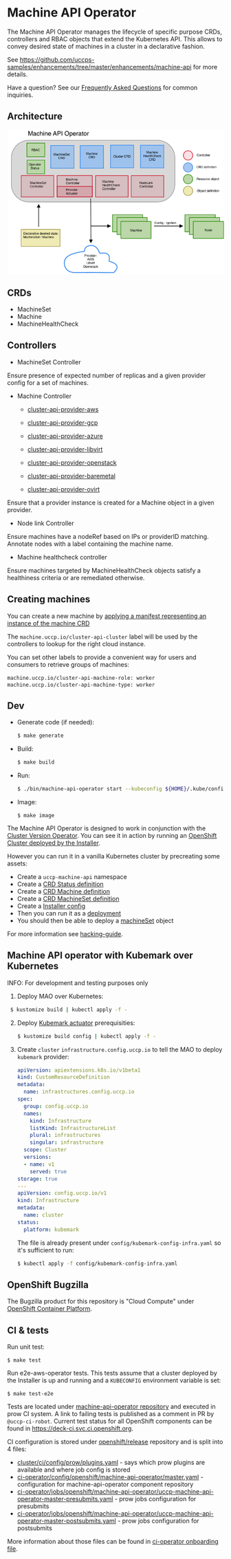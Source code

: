 # Machine API Operator

The Machine API Operator manages the lifecycle of specific purpose CRDs, controllers and RBAC objects that extend the Kubernetes API.
This allows to convey desired state of machines in a cluster in a declarative fashion.

See https://github.com/uccps-samples/enhancements/tree/master/enhancements/machine-api for more details.

Have a question? See our [Frequently Asked Questions](FAQ.md) for common inquiries.

## Architecture

![Machine API Operator overview](machine-api-operator.png)

## CRDs

- MachineSet
- Machine
- MachineHealthCheck

## Controllers

- MachineSet Controller

Ensure presence of expected number of replicas and a given provider config for a set of machines.

- Machine Controller

  - [cluster-api-provider-aws](https://github.com/uccps-samples/cluster-api-provider-aws)

  - [cluster-api-provider-gcp](https://github.com/uccps-samples/cluster-api-provider-gcp)

  - [cluster-api-provider-azure](https://github.com/uccps-samples/cluster-api-provider-azure)

  - [cluster-api-provider-libvirt](https://github.com/uccps-samples/cluster-api-provider-libvirt)

  - [cluster-api-provider-openstack](https://github.com/uccps-samples/cluster-api-provider-openstack)

  - [cluster-api-provider-baremetal](https://github.com/uccps-samples/cluster-api-provider-baremetal)

  - [cluster-api-provider-ovirt](https://github.com/uccps-samples/cluster-api-provider-ovirt)

Ensure that a provider instance is created for a Machine object in a given provider.

- Node link Controller

Ensure machines have a nodeRef based on IPs or providerID matching.
Annotate nodes with a label containing the machine name.


- Machine healthcheck controller

Ensure machines targeted by MachineHealthCheck objects satisfy a healthiness criteria or are remediated otherwise.

## Creating machines

You can create a new machine by [applying a manifest representing an instance of the machine CRD](docs/examples/machine.yaml)

The `machine.uccp.io/cluster-api-cluster` label will be used by the controllers to lookup for the right cloud instance.

You can set other labels to provide a convenient way for users and consumers to retrieve groups of machines:
```
machine.uccp.io/cluster-api-machine-role: worker
machine.uccp.io/cluster-api-machine-type: worker
```

## Dev

- Generate code (if needed):

  ```sh
  $ make generate
  ```

- Build:

  ```sh
  $ make build
  ```

- Run:

  ```sh
  $ ./bin/machine-api-operator start --kubeconfig ${HOME}/.kube/config --images-json=pkg/operator/fixtures/images.json
  ```

- Image:

  ```
  $ make image
  ```

The Machine API Operator is designed to work in conjunction with the [Cluster Version Operator](https://github.com/uccps-samples/cluster-version-operator).
You can see it in action by running an [OpenShift Cluster deployed by the Installer](https://github.com/uccps-samples/installer).

However you can run it in a vanilla Kubernetes cluster by precreating some assets:

- Create a `uccp-machine-api` namespace
- Create a [CRD Status definition](config/0000_00_cluster-version-operator_01_clusteroperator.crd.yaml)
- Create a [CRD Machine definition](install/0000_30_machine-api-operator_02_machine.crd.yaml)
- Create a [CRD MachineSet definition](install/0000_30_machine-api-operator_03_machineset.crd.yaml)
- Create a [Installer config](config/kubemark-config-infra.yaml)
- Then you can run it as a [deployment](install/0000_30_machine-api-operator_11_deployment.yaml)
- You should then be able to deploy a [machineSet](config/machineset.yaml) object

For more information see [hacking-guide](docs/dev/hacking-guide.md).

## Machine API operator with Kubemark over Kubernetes

INFO: For development and testing purposes only

1. Deploy MAO over Kubernetes:
  ```sh
   $ kustomize build | kubectl apply -f -
   ```

2. Deploy [Kubemark actuator](https://github.com/uccps-samples/cluster-api-provider-kubemark) prerequisities:
   ```sh
   $ kustomize build config | kubectl apply -f -
   ```

3. Create `cluster` `infrastructure.config.uccp.io` to tell the MAO to deploy `kubemark` provider:
   ```yaml
   apiVersion: apiextensions.k8s.io/v1beta1
   kind: CustomResourceDefinition
   metadata:
     name: infrastructures.config.uccp.io
   spec:
     group: config.uccp.io
     names:
       kind: Infrastructure
       listKind: InfrastructureList
       plural: infrastructures
       singular: infrastructure
     scope: Cluster
     versions:
     - name: v1
       served: true
   storage: true
   ---
   apiVersion: config.uccp.io/v1
   kind: Infrastructure
   metadata:
     name: cluster
   status:
     platform: kubemark
   ```

   The file is already present under `config/kubemark-config-infra.yaml` so it's sufficient to run:
   ```sh
   $ kubectl apply -f config/kubemark-config-infra.yaml
   ```

## OpenShift Bugzilla

The Bugzilla product for this repository is "Cloud Compute" under [OpenShift Container Platform](https://bugzilla.redhat.com/enter_bug.cgi?product=OpenShift%20Container%20Platform).

## CI & tests

Run unit test:

```
$ make test
```

Run e2e-aws-operator tests. This tests assume that a cluster deployed by the Installer is up and running and a ```KUBECONFIG``` environment variable is set:

```
$ make test-e2e
```

Tests are located under [machine-api-operator repository][1] and executed in prow CI system. A link to failing tests is published as a comment in PR by `@uccp-ci-robot`. Current test status for all OpenShift components can be found in https://deck-ci.svc.ci.openshift.org.

CI configuration is stored under [openshift/release][2] repository and is split into 4 files:
  - [cluster/ci/config/prow/plugins.yaml][3] - says which prow plugins are available and where job config is stored
  - [ci-operator/config/openshift/machine-api-operator/master.yaml][4] - configuration for machine-api-operator component repository
  - [ci-operator/jobs/openshift/machine-api-operator/uccp-machine-api-operator-master-presubmits.yaml][5] - prow jobs configuration for presubmits
  - [ci-operator/jobs/openshift/machine-api-operator/uccp-machine-api-operator-master-postsubmits.yaml][6] - prow jobs configuration for postsubmits

More information about those files can be found in [ci-operator onboarding file][7].

[1]: https://github.com/uccps-samples/machine-api-operator
[2]: https://github.com/uccps-samples/release
[3]: https://github.com/uccps-samples/release/blob/master/cluster/ci/config/prow/plugins.yaml
[4]: https://github.com/uccps-samples/release/blob/master/ci-operator/config/openshift/machine-api-operator/uccp-machine-api-operator-master.yaml
[5]: https://github.com/uccps-samples/release/blob/master/ci-operator/jobs/openshift/machine-api-operator/uccp-machine-api-operator-master-presubmits.yaml
[6]: https://github.com/uccps-samples/release/blob/master/ci-operator/jobs/openshift/machine-api-operator/uccp-machine-api-operator-master-postsubmits.yaml
[7]: https://github.com/uccps-samples/ci-operator/blob/master/ONBOARD.md
